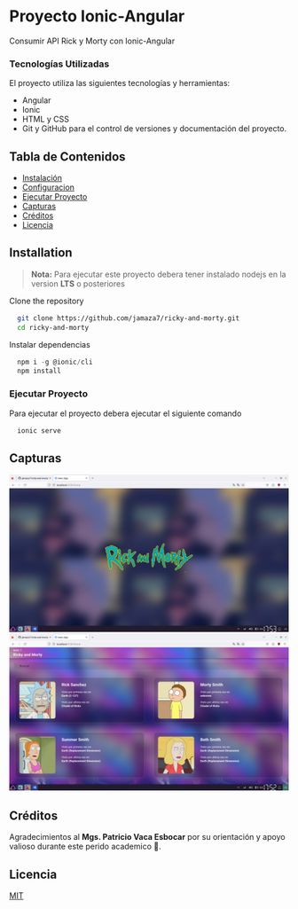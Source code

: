 # Proyecto Ionic-Angular

Consumir API Rick y Morty con Ionic-Angular

### Tecnologías Utilizadas

El proyecto utiliza las siguientes tecnologías y herramientas:

- Angular
- Ionic
- HTML y CSS
- Git y GitHub para el control de versiones y documentación del proyecto.

## Tabla de Contenidos

- [Instalación](#instalación)
- [Configuracion](#configuracion)
- [Ejecutar Proyecto](#ejecutar-proyecto)
- [Capturas](#capturas)
- [Créditos](#créditos)
- [Licencia](#licencia)

## Installation

> **Nota:** Para ejecutar este proyecto debera tener instalado nodejs en la version **LTS** o posteriores

Clone the repository

```bash
  git clone https://github.com/jamaza7/ricky-and-morty.git
  cd ricky-and-morty
```

Instalar dependencias

```javascript
  npm i -g @ionic/cli
  npm install
```

### Ejecutar Proyecto

Para ejecutar el proyecto debera ejecutar el siguiente comando

```bash
  ionic serve
```

## Capturas

![App Screenshot](src/assets/demo/iconic_home.png)
![App Screenshot](src/assets/demo/ionic_ricky.png)

## Créditos

Agradecimientos al **Mgs. Patricio Vaca Esbocar** por
su orientación y apoyo valioso durante este perido academico 💯.

## Licencia

[MIT](https://choosealicense.com/licenses/mit/)

